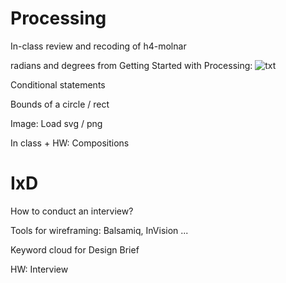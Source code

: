 # Processing

In-class review and recoding of h4-molnar

radians and degrees from Getting Started with Processing:
![txt](http://www.dan.sv.it/teaching/ixd307f17/images/[RF2010]radians-and-degrees.png)

Conditional statements

Bounds of a circle / rect

Image: Load svg / png

In class + HW: Compositions

# IxD

How to conduct an interview?

Tools for wireframing: Balsamiq, InVision ... 

Keyword cloud for Design Brief

HW: Interview

